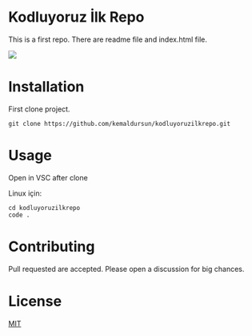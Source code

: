 # Kodluyoruz İlk Repo

This is a first repo. There are readme file and index.html file.

![](https://ibb.co/bsW865c)

# Installation

First clone project. 

`git clone https://github.com/kemaldursun/kodluyoruzilkrepo.git`


# Usage

Open in VSC after clone

Linux için:

`cd kodluyoruzilkrepo`  
`code .`

# Contributing

Pull requested are accepted. Please open a discussion for big chances.


# License

<p><ins>MIT</ins></p>

